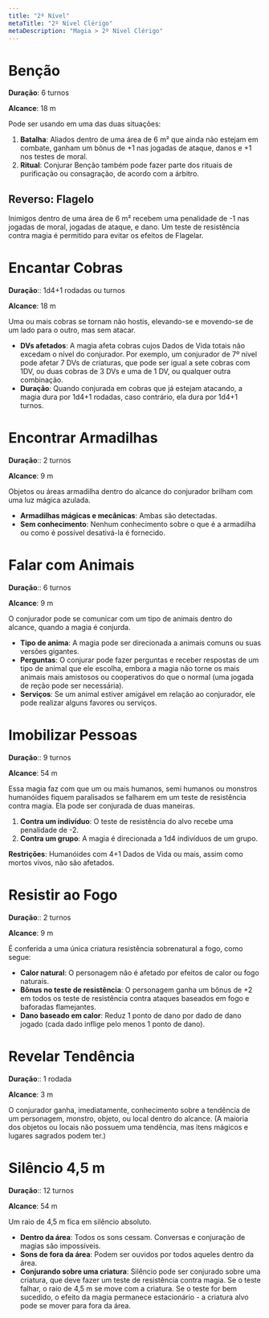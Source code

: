 ```yaml
---
title: "2º Nível"
metaTitle: "2º Nível Clérigo"
metaDescription: "Magia > 2º Nível Clérigo"
---
```


# Benção
**Duração**: 6 turnos

**Alcance**: 18 m

Pode ser usando em uma das duas situações:
1. **Batalha**: Aliados dentro de uma área de 6 m² que ainda não estejam em combate, ganham um bônus de +1 nas jogadas de ataque, danos e +1 nos testes de moral.
2. **Ritual**: Conjurar Benção também pode fazer parte dos rituais de purificação ou consagração, de acordo com a árbitro.

## Reverso: Flagelo
Inimigos dentro de uma área de 6 m² recebem uma penalidade de -1 nas jogadas de moral, jogadas de ataque, e dano. Um teste de resistência contra magia é permitido para evitar os efeitos de Flagelar.



# Encantar Cobras
**Duração**:: 1d4+1 rodadas ou turnos

**Alcance**: 18 m

Uma ou mais cobras se tornam não hostis, elevando-se e movendo-se de um lado para o outro, mas sem atacar.

* **DVs afetados**: A magia afeta cobras cujos Dados de Vida totais não excedam o nível do conjurador. Por exemplo, um conjurador de 7º nível pode afetar 7 DVs de criaturas, que pode ser igual a sete cobras com 1DV, ou duas cobras de 3 DVs e uma de 1 DV, ou qualquer outra combinação.
* **Duração**: Quando conjurada em cobras que já estejam atacando, a magia dura por 1d4+1 rodadas, caso contrário, ela dura por 1d4+1 turnos.



# Encontrar Armadilhas
**Duração**:: 2 turnos

**Alcance**: 9 m

Objetos ou áreas armadilha dentro do alcance do conjurador brilham com uma luz mágica azulada.

* **Armadilhas mágicas e mecânicas**: Ambas são detectadas.
* **Sem conhecimento**: Nenhum conhecimento sobre o que é a armadilha ou como é possível desativá-la é fornecido.



# Falar com Animais
**Duração**:: 6 turnos

**Alcance**: 9 m

O conjurador pode se comunicar com um tipo de animais dentro do alcance, quando a magia é conjurda.

* **Tipo de anima**: A magia pode ser direcionada a animais comuns ou suas versões gigantes.
* **Perguntas**: O conjurar pode fazer perguntas e receber respostas de um tipo de animal que ele escolha, embora a magia não torne os mais animais mais amistosos ou cooperativos do que o normal (uma jogada de reção pode ser necessária).
* **Serviços**: Se um animal estiver amigável em relação ao conjurador, ele pode realizar alguns favores ou serviços.



# Imobilizar Pessoas
**Duração**:: 9 turnos

**Alcance**: 54 m

Essa magia faz com que um ou mais humanos, semi humanos ou monstros humanóides fiquem paralisados se falharem em um teste de resistência contra magia. Ela pode ser conjurada de duas maneiras.

1. **Contra um indivíduo**: O teste de resistência do alvo recebe uma penalidade de -2.
2. **Contra um grupo**: A magia é direcionada a 1d4 indivíduos de um grupo.

**Restrições**: Humanóides com 4+1 Dados de Vida ou mais, assim como mortos vivos, não são afetados.



# Resistir ao Fogo
**Duração**:: 2 turnos

**Alcance**: 9 m

É conferida a uma única criatura resistência sobrenatural a fogo, como segue:

* **Calor natural**: O personagem não é afetado por efeitos de calor ou fogo naturais.
* **Bônus no teste de resistência**: O personagem ganha um bônus de +2 em todos os teste de resistência contra ataques baseados em fogo e baforadas flamejantes.
* **Dano baseado em calor**: Reduz 1 ponto de dano por dado de dano jogado (cada dado inflige pelo menos 1 ponto de dano).



# Revelar Tendência
**Duração**:: 1 rodada

**Alcance**: 3 m

O conjurador ganha, imediatamente, conhecimento sobre a tendência de um personagem, monstro, objeto, ou local dentro do alcance. (A maioria dos objetos ou locais não possuem uma tendência, mas itens mágicos e lugares sagrados podem ter.)



# Silêncio 4,5 m
**Duração**:: 12 turnos

**Alcance**: 54 m

Um raio de 4,5 m fica em silêncio absoluto.

* **Dentro da área**: Todos os sons cessam. Conversas e conjuração de magias são impossíveis.
* **Sons de fora da área**: Podem ser ouvidos por todos aqueles dentro da área.
* **Conjurando sobre uma criatura**: Silêncio pode ser conjurado sobre uma criatura, que deve fazer um teste de resistência contra magia. Se o teste falhar, o raio de 4,5 m se move com a criatura. Se o teste for bem sucedido, o efeito da magia permanece estacionário - a criatura alvo pode se mover para fora da área.
